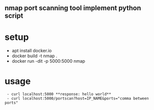 ## nmap port scanning tool implement python script

# setup
 - apt install docker.io
 - docker build -t nmap .
 - docker run -dit -p 5000:5000 nmap

# usage
```
 - curl localhost:5000 **response: hello world**
 - curl localhost:5000/portscan?host=IP_NAME&ports="comma between ports"
 ```
